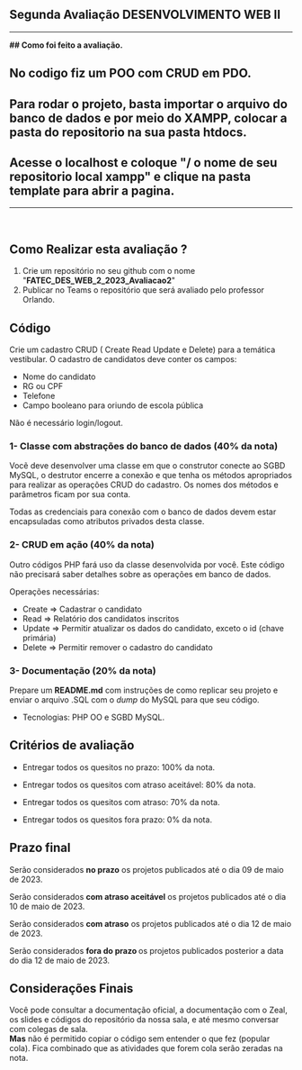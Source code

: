 ## Segunda Avaliação DESENVOLVIMENTO WEB II
<hr>

<b>## Como foi feito a avaliação.</b>

## No codigo fiz um POO com CRUD em PDO.
## Para rodar o projeto, basta importar o arquivo do banco de dados e por meio do XAMPP, colocar a pasta do repositorio na sua pasta htdocs.
## Acesse o localhost e coloque "/ o nome de seu repositorio local xampp" e clique na pasta template para abrir a pagina.


<hr>
<br>

## Como Realizar esta avaliação ?

1. Crie um repositório no seu github com o nome "<b>FATEC_DES_WEB_2_2023_Avaliacao2</b>"
2. Publicar no Teams o repositório que será avaliado pelo professor Orlando.


##  Código

Crie um cadastro CRUD ( Create Read Update e Delete) para a temática vestibular.
 O cadastro de candidatos deve conter os campos:

-  Nome do candidato
-  RG ou CPF
-  Telefone
-  Campo booleano para oriundo de escola pública

Não é necessário login/logout. 

### 1- Classe com abstrações do banco de dados (40% da nota)
Vocẽ deve desenvolver uma classe em que o construtor conecte ao SGBD MySQL, o destrutor encerre a conexão e que tenha os métodos apropriados para realizar as operações CRUD do cadastro. Os nomes dos métodos e parâmetros ficam por sua conta.

Todas as credenciais para conexão com o banco de dados devem estar encapsuladas como atributos privados desta classe.

### 2- CRUD em ação (40% da nota)
Outro códigos PHP fará uso da classe desenvolvida por você. Este código não precisará saber detalhes sobre as operações em banco de dados. 

Operações necessárias:
-  Create => Cadastrar o candidato
-  Read => Relatório dos candidatos inscritos
-  Update => Permitir atualizar os dados do candidato, exceto o id (chave primária)
-  Delete => Permitir remover o cadastro do candidato

### 3- Documentação (20% da nota)
 Prepare um <b>README.md</b> com instruções de como replicar seu projeto e enviar o arquivo .SQL com o <i>dump</i> do MySQL para que seu código. 

- Tecnologias: PHP OO e SGBD MySQL.


## Critérios de avaliação

- Entregar todos os quesitos no prazo: 100% da nota.

- Entregar todos os quesitos com atraso aceitável: 80% da nota.

- Entregar todos os quesitos com atraso: 70% da nota.

- Entregar todos os quesitos fora prazo: 0% da nota.

## Prazo final

Serão considerados <b>no prazo</b> os projetos publicados até o dia 09 de maio de 2023.

Serão considerados <b>com atraso aceitável</b> os projetos publicados até o dia 10 de maio de 2023.

Serão considerados <b>com atraso</b> os projetos publicados até o dia 12 de maio de 2023.

Serão considerados <b>fora do prazo </b> os projetos publicados posterior a data do dia 12 de maio de 2023.

## Considerações Finais

Você pode consultar a documentação oficial, a documentação com o Zeal, os slides e códigos do repositório da nossa sala, e até mesmo conversar com colegas de sala.  
<b>Mas</b> não é permitido copiar o código sem entender o que fez (popular cola). Fica combinado que as atividades que forem cola serão zeradas na nota.
